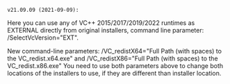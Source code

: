 	v21.09.09 (2021-09-09):

Here you can use any of VC++ 2015/2017/2019/2022 runtimes as EXTERNAL directly from original installers, command line parameter: /SelectVcVersion="EXT".

New command-line parameters:
/VC_redistX64="Full Path (with spaces) to the VC_redist.x64.exe"
and
 /VC_redistX86="Full Path (with spaces) to the VC_redist.x86.exe"
You need to use both parameters above to change both locations of the installers to use, if they are different than installer location.
